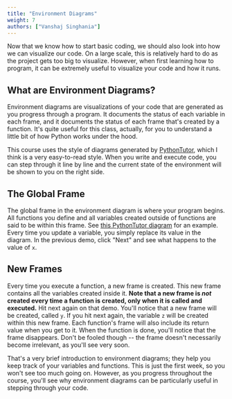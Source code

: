 ```yaml
---
title: "Environment Diagrams"
weight: 7
authors: ["Vanshaj Singhania"]
---
```


Now that we know how to start basic coding, we should also look into how we can visualize our code. On a large scale, this is relatively hard to do as the project gets too big to visualize. However, when first learning how to program, it can be extremely useful to visualize your code and how it runs.

## What are Environment Diagrams?
Environment diagrams are visualizations of your code that are generated as you progress through a program. It documents the status of each variable in each frame, and it documents the status of each frame that's created by a function. It's quite useful for this class, actually, for you to understand a little bit of how Python works under the hood.

This course uses the style of diagrams generated by [PythonTutor](http://pythontutor.com/visualize.html), which I think is a very easy-to-read style. When you write and execute code, you can step through it line by line and the current state of the environment will be shown to you on the right side.

## The Global Frame
The global frame in the environment diagram is where your program begins. All functions you define and all variables created outside of functions are said to be within this frame. See [this PythonTutor diagram](http://pythontutor.com/visualize.html#code=x%20%3D%205%0A%0Adef%20y%28%29%3A%0A%20%20%20%20z%20%3D%205%0A%20%20%20%20return%20z%0A%0Ax%20%3D%206%0A%0Ay%28%29&cumulative=false&curInstr=2&heapPrimitives=nevernest&mode=display&origin=opt-frontend.js&py=3&rawInputLstJSON=%5B%5D&textReferences=false) for an example. Every time you update a variable, you simply replace its value in the diagram. In the previous demo, click "Next" and see what happens to the value of `x`.

## New Frames
Every time you execute a function, a new frame is created. This new frame contains all the variables created inside it. **Note that a new frame is *not* created every time a function is created, only when it is called and executed.** Hit next again on that demo. You'll notice that a new frame will be created, called `y`. If you hit next again, the variable `z` will be created within this new frame. Each function's frame will also include its return value when you get to it. When the function is done, you'll notice that the frame disappears. Don't be fooled though -- the frame doesn't necessarily become irrelevant, as you'll see very soon.

That's a very brief introduction to environment diagrams; they help you keep track of your variables and functions. This is just the first week, so you won't see too much going on. However, as you progress throughout the course, you'll see why environment diagrams can be particularly useful in stepping through your code.